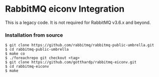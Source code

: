 # RabbitMQ eiconv Integration

This is a legacy code. It is not required for RabbitMQ v3.6.x and beyond.

### Installation from source

    $ git clone https://github.com/rabbitmq/rabbitmq-public-umbrella.git
    $ cd rabbitmq-public-umbrella
    $ make co
    $ ./foreachrepo git checkout <tag>
    $ git clone https://github.com/gotthardp/rabbitmq-eiconv.git
    $ cd rabbitmq-eiconv
    $ make
